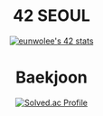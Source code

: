 <div align="center">

# 42 SEOUL
[![eunwolee's 42 stats](https://badge.mediaplus.ma/darkblue/eunwolee?1337Badge=off&UM6P=off)](https://github.com/oakoudad/badge42)

# Baekjoon
[![Solved.ac Profile](http://mazassumnida.wtf/api/generate_badge?boj=lkjin0110)](https://solved.ac/lkjin0110)

</div>
